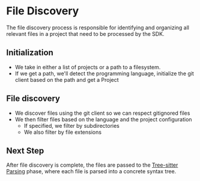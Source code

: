 # File Discovery

The file discovery process is responsible for identifying and organizing all relevant files in a project that need to be processed by the SDK.

## Initialization

- We take in either a list of projects or a path to a filesystem.
- If we get a path, we'll detect the programming language, initialize the git client based on the path and get a Project

## File discovery

- We discover files using the git client so we can respect gitignored files
- We then filter files based on the language and the project configuration
  - If specified, we filter by subdirectories
  - We also filter by file extensions

## Next Step

After file discovery is complete, the files are passed to the [Tree-sitter Parsing](../parsing/tree-sitter.md) phase, where each file is parsed into a concrete syntax tree.
